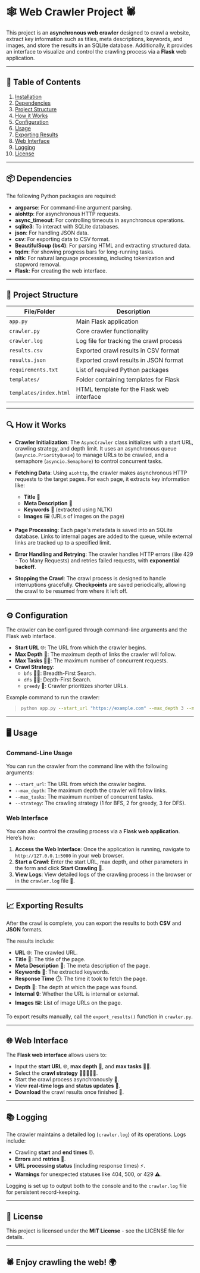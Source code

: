 # 🕸️ Web Crawler Project 🕷️

This project is an **asynchronous web crawler** designed to crawl a website, extract key information such as titles, meta descriptions, keywords, and images, and store the results in an SQLite database. Additionally, it provides an interface to visualize and control the crawling process via a **Flask** web application.

---

## 📑 Table of Contents

1. [Installation](#installation)
2. [Dependencies](#dependencies)
3. [Project Structure](#project-structure)
4. [How it Works](#how-it-works)
5. [Configuration](#configuration)
6. [Usage](#usage)
7. [Exporting Results](#exporting-results)
8. [Web Interface](#web-interface)
9. [Logging](#logging)
10. [License](#license)

---

## 📦 Dependencies

The following Python packages are required:

- **argparse**: For command-line argument parsing.
- **aiohttp**: For asynchronous HTTP requests.
- **async_timeout**: For controlling timeouts in asynchronous operations.
- **sqlite3**: To interact with SQLite databases.
- **json**: For handling JSON data.
- **csv**: For exporting data to CSV format.
- **BeautifulSoup (bs4)**: For parsing HTML and extracting structured data.
- **tqdm**: For showing progress bars for long-running tasks.
- **nltk**: For natural language processing, including tokenization and stopword removal.
- **Flask**: For creating the web interface.

---

## 📂 Project Structure

| File/Folder             | Description                                    |
|-------------------------|------------------------------------------------|
| `app.py`                | Main Flask application                        |
| `crawler.py`            | Core crawler functionality                    |
| `crawler.log`           | Log file for tracking the crawl process       |
| `results.csv`           | Exported crawl results in CSV format          |
| `results.json`          | Exported crawl results in JSON format         |
| `requirements.txt`      | List of required Python packages              |
| `templates/`            | Folder containing templates for Flask         |
| `templates/index.html`  | HTML template for the Flask web interface     |

---

## 🔍 How it Works

- **Crawler Initialization**: The `AsyncCrawler` class initializes with a start URL, crawling strategy, and depth limit. It uses an asynchronous queue (`asyncio.PriorityQueue`) to manage URLs to be crawled, and a semaphore (`asyncio.Semaphore`) to control concurrent tasks.

- **Fetching Data**: Using `aiohttp`, the crawler makes asynchronous HTTP requests to the target pages. For each page, it extracts key information like:
  - **Title** 📑
  - **Meta Description** 📝
  - **Keywords** 🔑 (extracted using NLTK)
  - **Images** 🖼️ (URLs of images on the page)

- **Page Processing**: Each page's metadata is saved into an SQLite database. Links to internal pages are added to the queue, while external links are tracked up to a specified limit.

- **Error Handling and Retrying**: The crawler handles HTTP errors (like 429 - Too Many Requests) and retries failed requests, with **exponential backoff**.

- **Stopping the Crawl**: The crawl process is designed to handle interruptions gracefully. **Checkpoints** are saved periodically, allowing the crawl to be resumed from where it left off.

---

## ⚙️ Configuration

The crawler can be configured through command-line arguments and the Flask web interface.

- **Start URL** 🌐: The URL from which the crawler begins.
- **Max Depth** 🔽: The maximum depth of links the crawler will follow.
- **Max Tasks** 🧑‍💻: The maximum number of concurrent requests.
- **Crawl Strategy**:
  - `bfs` 🏃‍♂️: Breadth-First Search.
  - `dfs` 🧗‍♀️: Depth-First Search.
  - `greedy` 🤑: Crawler prioritizes shorter URLs.

Example command to run the crawler:

> ```bash
> python app.py --start_url "https://example.com" --max_depth 3 --max_tasks 5 --strategy 1
> ```


---

## 🖥️ Usage

### Command-Line Usage

You can run the crawler from the command line with the following arguments:

- `--start_url`: The URL from which the crawler begins.
- `--max_depth`: The maximum depth the crawler will follow links.
- `--max_tasks`: The maximum number of concurrent tasks.
- `--strategy`: The crawling strategy (1 for BFS, 2 for greedy, 3 for DFS).

### Web Interface

You can also control the crawling process via a **Flask web application**. Here’s how:

1. **Access the Web Interface**: Once the application is running, navigate to `http://127.0.0.1:5000` in your web browser.
2. **Start a Crawl**: Enter the start URL, max depth, and other parameters in the form and click **Start Crawling** 🚀.
3. **View Logs**: View detailed logs of the crawling process in the browser or in the `crawler.log` file 📜.

---

## 📈 Exporting Results

After the crawl is complete, you can export the results to both **CSV** and **JSON** formats.

The results include:

- **URL** 🌐: The crawled URL.
- **Title** 📑: The title of the page.
- **Meta Description** 📝: The meta description of the page.
- **Keywords** 🔑: The extracted keywords.
- **Response Time** ⏱️: The time it took to fetch the page.
- **Depth** 🔽: The depth at which the page was found.
- **Internal** 🔒: Whether the URL is internal or external.
- **Images** 🖼️: List of image URLs on the page.

To export results manually, call the `export_results()` function in `crawler.py`.


---

## 🌐 Web Interface

The **Flask web interface** allows users to:

- Input the **start URL** 🌐, **max depth** 🔽, and **max tasks** 🧑‍💻.
- Select the **crawl strategy** 🏃‍♂️🧗‍♀️🤑.
- Start the crawl process asynchronously 🚀.
- View **real-time logs** and **status updates** 📜.
- **Download** the crawl results once finished 📂.

---

## 📚 Logging

The crawler maintains a detailed log (`crawler.log`) of its operations. Logs include:

- Crawling **start** and **end times** ⏰.
- **Errors** and **retries** 🔄.
- **URL processing status** (including response times) ⚡.
- **Warnings** for unexpected statuses like 404, 500, or 429 ⚠️.

Logging is set up to output both to the console and to the `crawler.log` file for persistent record-keeping.

---

## 📝 License

This project is licensed under the **MIT License** - see the LICENSE file for details.

---

## 🕷️ Enjoy crawling the web! 🌍